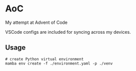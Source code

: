 # AoC

My attempt at Advent of Code

VSCode configs are included for syncing
across my devices.

## Usage

```shell
# create Python virtual environment
mamba env create -f ./environment.yaml -p ./venv
```
